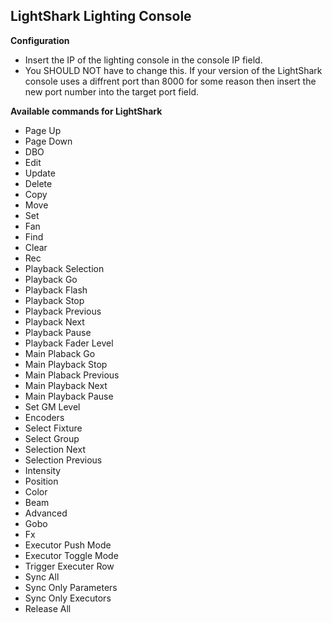 ## LightShark Lighting Console

**Configuration**
* Insert the IP of the lighting console in the console IP field.
* You SHOULD NOT have to change this. If your version of the LightShark console uses a diffrent port than 8000 for some reason then insert the new port number into the target port field.

**Available commands for LightShark**

* Page Up
* Page Down
* DBO
* Edit
* Update
* Delete
* Copy
* Move
* Set
* Fan
* Find
* Clear
* Rec
* Playback Selection
* Playback Go
* Playback Flash
* Playback Stop
* Playback Previous
* Playback Next
* Playback Pause
* Playback Fader Level
* Main Plaback Go
* Main Playback Stop
* Main Plaback Previous
* Main Playback Next
* Main Playback Pause
* Set GM Level
* Encoders
* Select Fixture
* Select Group
* Selection Next
* Selection Previous
* Intensity
* Position
* Color
* Beam
* Advanced
* Gobo
* Fx
* Executor Push Mode
* Executor Toggle Mode
* Trigger Executer Row
* Sync All
* Sync Only Parameters
* Sync Only Executors
* Release All
